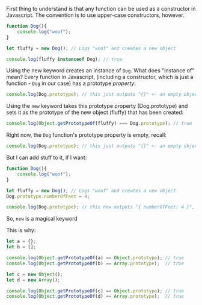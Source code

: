 First thing to understand is that any function can be used as a constructor in Javascript.
The convention is to use upper-case constructors, however.

```javascript
function Dog(){
    console.log("woof");
}

let fluffy = new Dog(); // Logs "woof" and creates a new object

console.log(fluffy instanceof Dog); // true
```

Using the new keyword creates an instance of `Dog`.
What does "instance of" mean? 
Every function in Javascript, (including a constructor, which is just a function - `Dog` in our case) has a prototype _property_:

```javascript
console.log(Dog.prototype); // this just outputs "{}" <- an empty object
```

Using the `new` keyword takes this prototype property (Dog.prototype) and sets it as the prototype of the new object (fluffy) that has been created:

```javascript
console.log(Object.getPrototypeOf(fluffy) === Dog.prototype); // true
```


Right now, the `Dog` function's prototype property is empty, recall:
```javascript
console.log(Dog.prototype); // this just outputs "{}" <- an empty object
```

But I can add stuff to it, if I want:

```javascript
function Dog(){
    console.log("woof");
}

let fluffy = new Dog(); // Logs "woof" and creates a new object
Dog.prototype.numberOfFeet = 4;

console.log(Dog.prototype); // this now outputs "{ numberOfFeet: 4 }", even though I added it afterwards
```





So, `new` is a magical keyword

This is why:

```javascript
let a = {};
let b = [];

console.log(Object.getPrototypeOf(a) == Object.prototype); // true
console.log(Object.getPrototypeOf(b) == Array.prototype);  // true
```

```javascript
let c = new Object();
let d = new Array();

console.log(Object.getPrototypeOf(c) == Object.prototype); // true
console.log(Object.getPrototypeOf(d) == Array.prototype);  // true
```
